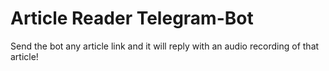 # Article Reader Telegram-Bot
Send the bot any article link and it will reply with an audio recording of that article!

